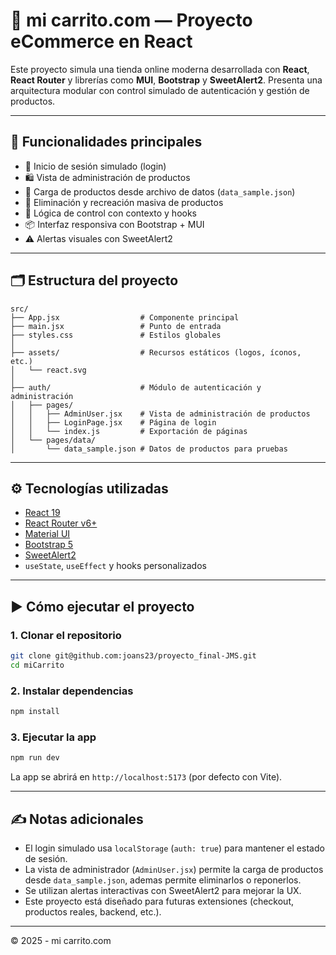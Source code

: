 # 🛒 mi carrito.com — Proyecto eCommerce en React

Este proyecto simula una tienda online moderna desarrollada con **React**, **React Router** y librerías como **MUI**, **Bootstrap** y **SweetAlert2**. Presenta una arquitectura modular con control simulado de autenticación y gestión de productos.

---

## 🚀 Funcionalidades principales

- 🧾 Inicio de sesión simulado (login)
- 🛍️ Vista de administración de productos
- 🛒 Carga de productos desde archivo de datos (`data_sample.json`)
- 🔁 Eliminación y recreación masiva de productos
- 🧠 Lógica de control con contexto y hooks
- 📦 Interfaz responsiva con Bootstrap + MUI
- ⚠️ Alertas visuales con SweetAlert2

---

## 🗂️ Estructura del proyecto

```
src/
├── App.jsx                  # Componente principal
├── main.jsx                 # Punto de entrada
├── styles.css               # Estilos globales
│
├── assets/                  # Recursos estáticos (logos, íconos, etc.)
│   └── react.svg
│
├── auth/                    # Módulo de autenticación y administración
│   ├── pages/
│   │   ├── AdminUser.jsx    # Vista de administración de productos
│   │   ├── LoginPage.jsx    # Página de login
│   │   └── index.js         # Exportación de páginas
│   └── pages/data/
│       └── data_sample.json # Datos de productos para pruebas
```

---

## ⚙️ Tecnologías utilizadas

- [React 19](https://react.dev/)
- [React Router v6+](https://reactrouter.com/)
- [Material UI](https://mui.com/)
- [Bootstrap 5](https://getbootstrap.com/)
- [SweetAlert2](https://sweetalert2.github.io/)
- `useState`, `useEffect` y hooks personalizados

---

## ▶️ Cómo ejecutar el proyecto

### 1. Clonar el repositorio

```bash
git clone git@github.com:joans23/proyecto_final-JMS.git
cd miCarrito
```

### 2. Instalar dependencias

```bash
npm install
```

### 3. Ejecutar la app

```bash
npm run dev
```

La app se abrirá en `http://localhost:5173` (por defecto con Vite).

---

## ✍️ Notas adicionales

- El login simulado usa `localStorage` (`auth: true`) para mantener el estado de sesión.
- La vista de administrador (`AdminUser.jsx`) permite la carga de productos desde `data_sample.json`, ademas permite eliminarlos o reponerlos.
- Se utilizan alertas interactivas con SweetAlert2 para mejorar la UX.
- Este proyecto está diseñado para futuras extensiones (checkout, productos reales, backend, etc.).

---

©️ 2025 - mi carrito.com
